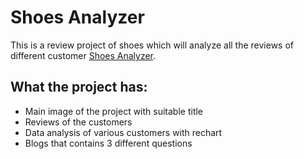 # Shoes Analyzer

This is a review project of shoes which will analyze all the reviews of different customer [Shoes Analyzer](https://shoes-analyzer-kabir.netlify.app).

## What the project has:

* Main image of the project with suitable title
* Reviews of the customers
* Data analysis of various customers with rechart
* Blogs that contains 3 different questions

